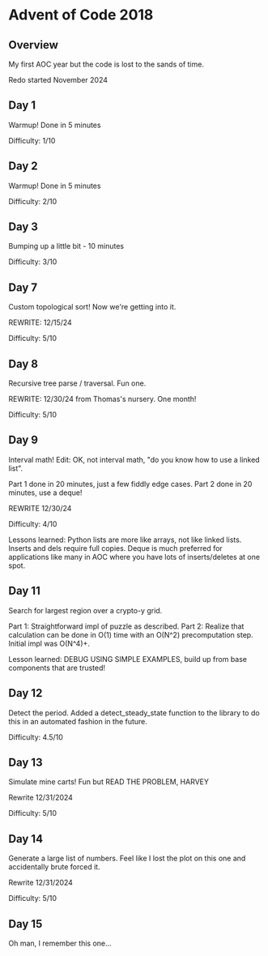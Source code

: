# Advent of Code 2018
## Overview
My first AOC year but the code is lost to the sands of time.

Redo started November 2024

## Day 1
Warmup! Done in 5 minutes

Difficulty: 1/10

## Day 2
Warmup! Done in 5 minutes

Difficulty: 2/10

## Day 3
Bumping up a little bit - 10 minutes

Difficulty: 3/10

## Day 7
Custom topological sort! Now we're getting into it. 

REWRITE: 12/15/24

Difficulty: 5/10

## Day 8
Recursive tree parse / traversal. Fun one.

REWRITE: 12/30/24 from Thomas's nursery. One month!

Difficulty: 5/10

## Day 9 
Interval math! Edit: OK, not interval math, "do you know how to use a linked list".

Part 1 done in 20 minutes, just a few fiddly edge cases. 
Part 2 done in 20 minutes, use a deque!

REWRITE 12/30/24

Difficulty: 4/10

Lessons learned: Python lists are more like arrays, not like linked lists. Inserts and dels require full copies. Deque is much preferred for applications like many in AOC where you have lots of inserts/deletes at one spot.

## Day 11
Search for largest region over a crypto-y grid.

Part 1: Straightforward impl of puzzle as described.
Part 2: Realize that calculation can be done in O(1) time with an O(N^2) precomputation step. Initial impl was O(N^4)+.

Lesson learned: DEBUG USING SIMPLE EXAMPLES, build up from base components that are trusted!

## Day 12
Detect the period. Added a detect_steady_state function to the library to do this in an automated fashion in the future.

Difficulty: 4.5/10

## Day 13
Simulate mine carts! Fun but READ THE PROBLEM, HARVEY

Rewrite 12/31/2024

Difficulty: 5/10

## Day 14
Generate a large list of numbers. Feel like I lost the plot on this one and accidentally brute forced it.

Rewrite 12/31/2024

Difficulty: 5/10

## Day 15
Oh man, I remember this one...

